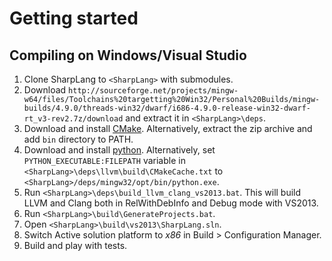 # Getting started

## Compiling on Windows/Visual Studio

1. Clone SharpLang to `<SharpLang>` with submodules.
2. Download `http://sourceforge.net/projects/mingw-w64/files/Toolchains%20targetting%20Win32/Personal%20Builds/mingw-builds/4.9.0/threads-win32/dwarf/i686-4.9.0-release-win32-dwarf-rt_v3-rev2.7z/download` and extract it in `<SharpLang>\deps`.
3. Download and install [CMake](http://www.cmake.org/cmake/resources/software.html). Alternatively, extract the zip archive and add `bin` directory to PATH.
4. Download and install [python](https://www.python.org/downloads/). Alternatively, set `PYTHON_EXECUTABLE:FILEPATH` variable in `<SharpLang>\deps\llvm\build\CMakeCache.txt` to `<SharpLang>/deps/mingw32/opt/bin/python.exe`.
5.  Run `<SharpLang>\deps\build_llvm_clang_vs2013.bat`. This will build LLVM and Clang both in RelWithDebInfo and Debug mode with VS2013.
6. Run `<SharpLang>\build\GenerateProjects.bat`.
7. Open `<SharpLang>\build\vs2013\SharpLang.sln`.
8. Switch Active solution platform to *x86* in Build > Configuration Manager.
9. Build and play with tests.
